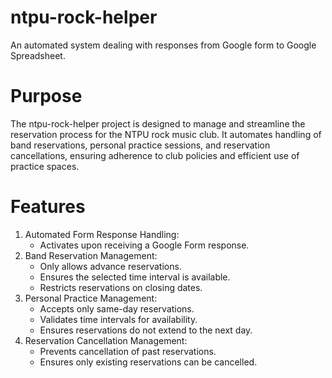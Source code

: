 # ntpu-rock-helper
An automated system dealing with responses from Google form to Google Spreadsheet.

# Purpose
The ntpu-rock-helper project is designed to manage and streamline the reservation process for the NTPU rock music club. It automates handling of band reservations, personal practice sessions, and reservation cancellations, ensuring adherence to club policies and efficient use of practice spaces.

# Features
1. Automated Form Response Handling:
     - Activates upon receiving a Google Form response.
3. Band Reservation Management:
     - Only allows advance reservations.  
     - Ensures the selected time interval is available.  
     - Restricts reservations on closing dates.  
5. Personal Practice Management:
     - Accepts only same-day reservations.
     - Validates time intervals for availability.
     - Ensures reservations do not extend to the next day.
7. Reservation Cancellation Management:
     - Prevents cancellation of past reservations.
     - Ensures only existing reservations can be cancelled.
